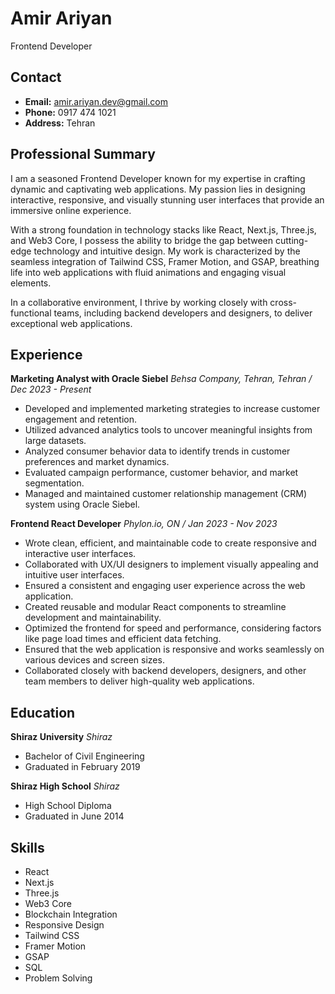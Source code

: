 # Amir Ariyan

Frontend Developer

## Contact

- **Email:** amir.ariyan.dev@gmail.com
- **Phone:** 0917 474 1021
- **Address:** Tehran

## Professional Summary

I am a seasoned Frontend Developer known for my expertise in crafting dynamic and captivating web applications. My passion lies in designing interactive, responsive, and visually stunning user interfaces that provide an immersive online experience.

With a strong foundation in technology stacks like React, Next.js, Three.js, and Web3 Core, I possess the ability to bridge the gap between cutting-edge technology and intuitive design. My work is characterized by the seamless integration of Tailwind CSS, Framer Motion, and GSAP, breathing life into web applications with fluid animations and engaging visual elements.

In a collaborative environment, I thrive by working closely with cross-functional teams, including backend developers and designers, to deliver exceptional web applications.

## Experience

**Marketing Analyst with Oracle Siebel**
_Behsa Company, Tehran, Tehran / Dec 2023 - Present_

- Developed and implemented marketing strategies to increase customer engagement and retention.
- Utilized advanced analytics tools to uncover meaningful insights from large datasets.
- Analyzed consumer behavior data to identify trends in customer preferences and market dynamics.
- Evaluated campaign performance, customer behavior, and market segmentation.
- Managed and maintained customer relationship management (CRM) system using Oracle Siebel.

**Frontend React Developer**
_Phylon.io, ON / Jan 2023 - Nov 2023_

- Wrote clean, efficient, and maintainable code to create responsive and interactive user interfaces.
- Collaborated with UX/UI designers to implement visually appealing and intuitive user interfaces.
- Ensured a consistent and engaging user experience across the web application.
- Created reusable and modular React components to streamline development and maintainability.
- Optimized the frontend for speed and performance, considering factors like page load times and efficient data fetching.
- Ensured that the web application is responsive and works seamlessly on various devices and screen sizes.
- Collaborated closely with backend developers, designers, and other team members to deliver high-quality web applications.

## Education

**Shiraz University**
_Shiraz_

- Bachelor of Civil Engineering
- Graduated in February 2019

**Shiraz High School**
_Shiraz_

- High School Diploma
- Graduated in June 2014

## Skills

- React
- Next.js
- Three.js
- Web3 Core
- Blockchain Integration
- Responsive Design
- Tailwind CSS
- Framer Motion
- GSAP
- SQL
- Problem Solving
